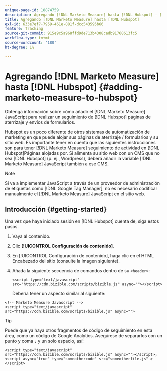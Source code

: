 ```yaml
---
unique-page-id: 18874759
description: Agregando [!DNL Marketo Measure] hasta [!DNL Hubspot] - [!DNL Marketo Measure]
title: Agregando [!DNL Marketo Measure] hasta [!DNL Hubspot]
exl-id: 633e7ef7-7959-461e-881f-dcc543595b66
feature: Tracking
source-git-commit: 915e9c5a968ffd9de713b4308cadb91768613fc5
workflow-type: tm+mt
source-wordcount: '180'
ht-degree: 1%

---
```


# Agregando [!DNL Marketo Measure] hasta [!DNL Hubspot] {#adding-marketo-measure-to-hubspot}

Obtenga información sobre cómo añadir el [!DNL Marketo Measure] JavaScript para realizar un seguimiento de [!DNL Hubspot] páginas de aterrizaje y envíos de formularios.

Hubspot es un poco diferente de otros sistemas de automatización de marketing en que puede alojar sus páginas de aterrizaje / formularios y su sitio web. Es importante tener en cuenta que las siguientes instrucciones son para tener [!DNL Marketo Measure] seguimiento de actividad en [!DNL Hubspot]Páginas alojadas por. Si alimenta su sitio web con un CMS que no sea [!DNL Hubspot] (p. ej., Wordpress), deberá añadir la variable [!DNL Marketo Measure] JavaScript también a ese CMS.

>[!NOTE]
>
>Si va a implementar JavaScript a través de un proveedor de administración de etiquetas como [!DNL Google Tag Manager], no es necesario codificar manualmente el [!DNL Marketo Measure] JavaScript en el sitio web.

## Introducción {#getting-started}

Una vez que haya iniciado sesión en [!DNL Hubspot] cuenta de, siga estos pasos.

1. Vaya al contenido.

1. Clic **[!UICONTROL Configuración de contenido]**.

1. En [!UICONTROL Configuración de contenido], haga clic en el HTML Encabezado del sitio (consulte la imagen siguiente).

1. Añada la siguiente secuencia de comandos dentro de su `<header>`:

   `<script type="text/javascript" src="https://cdn.bizible.com/scripts/bizible.js" async=""></script>`

   Debería tener un aspecto similar al siguiente:

```text
<!-- Marketo Measure Javascript -->
<script type="text/javascript" src="https://cdn.bizible.com/scripts/bizible.js" async="">
```

>[!TIP]
>
>Puede que ya haya otros fragmentos de código de seguimiento en esta área, como un código de Google Analytics. Asegúrese de separarlos con un punto y coma `;` y un solo espacio, así:
>
>`<script type="text/javascript" src="https://cdn.bizible.com/scripts/bizible.js" async=""></script>; <script async="true" type="someothercode" src="someotherfile.js" ></script>`
